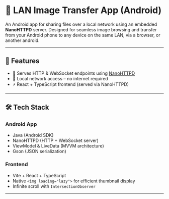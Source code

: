 # 📲 LAN Image Transfer App (Android)

An Android app for sharing files over a local network using an embedded **NanoHTTPD** server. 
Designed for seamless image browsing and transfer from your Android phone to any device on the same LAN, via a browser, or another android.

---

## 🚀 Features

- 📡 Serves HTTP & WebSocket endpoints using [NanoHTTPD](https://github.com/NanoHttpd/nanohttpd)
- 🔌 Local network access – no internet required
- ⚡ React + TypeScript frontend (served via NanoHTTPD)

---

## 🛠 Tech Stack

### Android App
- Java (Android SDK)
- NanoHTTPD (HTTP + WebSocket server)
- ViewModel & LiveData (MVVM architecture)
- Gson (JSON serialization)

### Frontend
- Vite + React + TypeScript
- Native `<img loading="lazy">` for efficient thumbnail display
- Infinite scroll with `IntersectionObserver`

---

